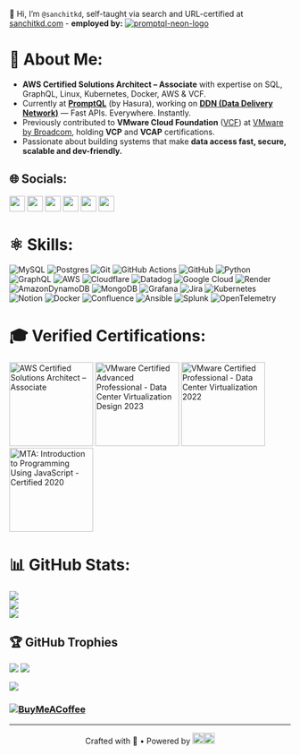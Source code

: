 👋 Hi, I’m `@sanchitkd`, self-taught via search and URL-certified at [sanchitkd.com](https://www.sanchitkd.com) - **employed by:**
[![promptql-neon-logo](https://github.com/user-attachments/assets/0f22448f-fff1-4b88-9904-df3d5f919aa8)](https://promptql.io)

# 💫 About Me:
- **AWS Certified Solutions Architect – Associate** with expertise on SQL, GraphQL, Linux, Kubernetes, Docker, AWS & VCF.  
- Currently at **[PromptQL](https://promptql.io)** (by Hasura), working on [**DDN (Data Delivery Network)**](https://hasura.io/ddn) — Fast APIs. Everywhere. Instantly.  
- Previously contributed to **VMware Cloud Foundation** ([VCF](https://www.vmware.com/products/cloud-infrastructure/vmware-cloud-foundation)) at [VMware by Broadcom](https://www.broadcom.com/info/vmware), holding **VCP** and **VCAP** certifications.  
- Passionate about building systems that make **data access fast, secure, scalable and dev-friendly.**

## 🌐 Socials:
<a href="https://www.sanchitkd.com"><img src="https://img.shields.io/badge/-Portfolio-000000?style=for-the-badge&logo=firefox-browser&logoColor=white" height="28"></a>
<a href="https://linkedin.com/in/sanchitkd"><img src="https://img.shields.io/badge/-LinkedIn-0077B5?style=for-the-badge&logo=linkedin&logoColor=white" height="28"></a>
<a href="https://x.com/sanchitkd"><img src="https://img.shields.io/badge/-X-000000?style=for-the-badge&logo=x&logoColor=white" height="28"></a>
<a href="https://www.hackerrank.com/profile/sanchitkd"><img src="https://img.shields.io/badge/-Hackerrank-2EC866?style=for-the-badge&logo=hackerrank&logoColor=white" height="28"></a>
<a href="https://dev.to/sanchitkd"><img src="https://img.shields.io/badge/-Dev.to-0A0A0A?style=for-the-badge&logo=devdotto&logoColor=white" height="28"></a>
<a href="https://instagram.com/sanchitkd"><img src="https://img.shields.io/badge/-Instagram-E4405F?style=for-the-badge&logo=instagram&logoColor=white" height="28"></a>

# ⚛️ Skills:
![MySQL](https://img.shields.io/badge/mysql-4479A1.svg?style=for-the-badge&logo=mysql&logoColor=white) ![Postgres](https://img.shields.io/badge/postgres-%23316192.svg?style=for-the-badge&logo=postgresql&logoColor=white) ![Git](https://img.shields.io/badge/git-%23F05033.svg?style=for-the-badge&logo=git&logoColor=white) ![GitHub Actions](https://img.shields.io/badge/github%20actions-%232671E5.svg?style=for-the-badge&logo=githubactions&logoColor=white) ![GitHub](https://img.shields.io/badge/github-%23121011.svg?style=for-the-badge&logo=github&logoColor=white) ![Python](https://img.shields.io/badge/python-3670A0?style=for-the-badge&logo=python&logoColor=ffdd54) ![GraphQL](https://img.shields.io/badge/-GraphQL-E10098?style=for-the-badge&logo=graphql&logoColor=white) ![AWS](https://img.shields.io/badge/AWS-%23FF9900.svg?style=for-the-badge&logo=amazon-aws&logoColor=white) ![Cloudflare](https://img.shields.io/badge/Cloudflare-F38020?style=for-the-badge&logo=Cloudflare&logoColor=white) ![Datadog](https://img.shields.io/badge/datadog-%23632CA6.svg?style=for-the-badge&logo=datadog&logoColor=white) ![Google Cloud](https://img.shields.io/badge/GoogleCloud-%234285F4.svg?style=for-the-badge&logo=google-cloud&logoColor=white) ![Render](https://img.shields.io/badge/Render-%46E3B7.svg?style=for-the-badge&logo=render&logoColor=white) ![AmazonDynamoDB](https://img.shields.io/badge/Amazon%20DynamoDB-4053D6?style=for-the-badge&logo=Amazon%20DynamoDB&logoColor=white) ![MongoDB](https://img.shields.io/badge/MongoDB-%234ea94b.svg?style=for-the-badge&logo=mongodb&logoColor=white) ![Grafana](https://img.shields.io/badge/grafana-%23F46800.svg?style=for-the-badge&logo=grafana&logoColor=white) ![Jira](https://img.shields.io/badge/jira-%230A0FFF.svg?style=for-the-badge&logo=jira&logoColor=white) ![Kubernetes](https://img.shields.io/badge/kubernetes-%23326ce5.svg?style=for-the-badge&logo=kubernetes&logoColor=white) ![Notion](https://img.shields.io/badge/Notion-%23000000.svg?style=for-the-badge&logo=notion&logoColor=white) ![Docker](https://img.shields.io/badge/docker-%230db7ed.svg?style=for-the-badge&logo=docker&logoColor=white) ![Confluence](https://img.shields.io/badge/confluence-%23172BF4.svg?style=for-the-badge&logo=confluence&logoColor=white) ![Ansible](https://img.shields.io/badge/ansible-%231A1918.svg?style=for-the-badge&logo=ansible&logoColor=white) ![Splunk](https://img.shields.io/badge/splunk-%23000000.svg?style=for-the-badge&logo=splunk&logoColor=white) ![OpenTelemetry](https://img.shields.io/badge/OpenTelemetry-FFFFFF?&style=for-the-badge&logo=opentelemetry&logoColor=black)

# 🎓 Verified Certifications:
<a href="https://www.credly.com/badges/3573b6f0-2af5-4dc5-b0fd-56df25a5470c/public_url" target="_blank"><img src="https://github.com/user-attachments/assets/090ee161-96a0-4237-b1d6-e1e20ddb3ecb" alt="AWS Certified Solutions Architect – Associate" width="150" height="150"></a>
<a href="https://www.credly.com/badges/08f022f1-fd66-48e1-8f4d-b5300599635a/public_url" target="_blank"><img src="https://github.com/user-attachments/assets/fc69622f-a626-46d0-bda5-1ef81b113040" alt="VMware Certified Advanced Professional - Data Center Virtualization Design 2023" width="150" height="150"></a>
<a href="https://www.credly.com/badges/1d4b9538-b181-458a-a3dd-54042d60e43f/public_url" target="_blank"><img src="https://github.com/user-attachments/assets/1f25d4d1-7ffe-4e45-8b63-e8b720b48edc" alt="VMware Certified Professional - Data Center Virtualization 2022" width="150" height="150"></a>
<a href="https://www.credly.com/badges/a7e6ab1e-9e7f-4bb2-ab94-f0bff8b30b66/public_url" target="_blank"><img src="https://github.com/user-attachments/assets/9d57ee70-5e58-406e-b946-4e47179ac717" alt="MTA: Introduction to Programming Using JavaScript - Certified 2020" width="150" height="150"></a>

# 📊 GitHub Stats:
![](https://github-readme-stats.vercel.app/api?username=sanchitkd&theme=dark&hide_border=false&include_all_commits=false&count_private=false)<br/>
![](https://github-readme-streak-stats.herokuapp.com/?user=sanchitkd&theme=dark&hide_border=false)<br/>
![](https://github-readme-stats.vercel.app/api/top-langs/?username=sanchitkd&theme=dark&hide_border=false&include_all_commits=false&count_private=false&layout=compact)

## 🏆 GitHub Trophies
![](https://github-profile-trophy.vercel.app/?username=sanchitkd&theme=radical&no-frame=false&no-bg=true&margin-w=4)
![](https://github-contributor-stats.vercel.app/api?username=sanchitkd&limit=5&theme=dark&combine_all_yearly_contributions=true)

![](https://quotes-github-readme.vercel.app/api?type=horizontal&theme=radical)

### [![BuyMeACoffee](https://img.shields.io/badge/Buy%20Me%20a%20Coffee-ffdd00?style=for-the-badge&logo=buy-me-a-coffee&logoColor=black)](https://buymeacoffee.com/sanchitkd) 

---
<p align="center">
  Crafted with 💛 • Powered by
  <a href="https://vercel.com"><img src="https://img.shields.io/badge/Vercel-000000?style=flat-square&logo=vercel&logoColor=white" height="20"/></a><a href="https://shields.io"><img src="https://img.shields.io/badge/Shields.io-000000?style=flat-square&logo=shieldsdotio&logoColor=white" height="20"/></a>
</p>
